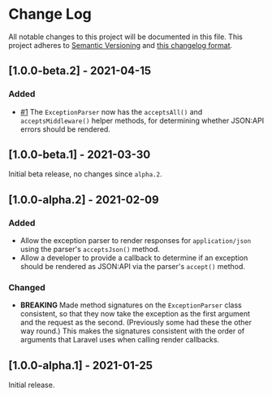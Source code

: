 # Change Log

All notable changes to this project will be documented in this file. This project adheres to
[Semantic Versioning](http://semver.org/) and [this changelog format](http://keepachangelog.com/).

## [1.0.0-beta.2] - 2021-04-15

### Added

- [#1](https://github.com/laravel-json-api/exceptions/pull/1) The `ExceptionParser` now has the `acceptsAll()`
  and `acceptsMiddleware()` helper methods, for determining whether JSON:API errors should be rendered.

## [1.0.0-beta.1] - 2021-03-30

Initial beta release, no changes since `alpha.2`.

## [1.0.0-alpha.2] - 2021-02-09

### Added

- Allow the exception parser to render responses for `application/json` using the parser's `acceptsJson()` method.
- Allow a developer to provide a callback to determine if an exception should be rendered as JSON:API via the
  parser's `accept()` method.

### Changed

- **BREAKING** Made method signatures on the `ExceptionParser` class consistent, so that they now take the exception as
  the first argument and the request as the second. (Previously some had these the other way round.) This makes the
  signatures consistent with the order of arguments that Laravel uses when calling render callbacks.

## [1.0.0-alpha.1] - 2021-01-25

Initial release.
